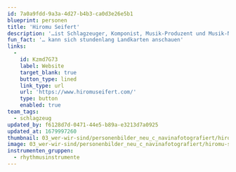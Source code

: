 ```yaml
---
id: 7a0a9fdd-9a3a-4d27-b4b3-ca0d3e26e5b1
blueprint: personen
title: 'Hiromu Seifert'
description: '…ist Schlagzeuger, Komponist, Musik-Produzent und Musik-Nerd und trommelt bei Stegreif gerne die Gruppe zusammen.'
fun_fact: '… kann sich stundenlang Landkarten anschauen'
links:
  -
    id: Kzmd7G73
    label: Website
    target_blank: true
    button_type: lined
    link_type: url
    url: 'https://www.hiromuseifert.com/'
    type: button
    enabled: true
team_tags:
  - schlagzeug
updated_by: f6128d7d-0471-44e5-b89a-e3213d7a0925
updated_at: 1679997260
thumbnail: 03_wer-wir-sind/personenbilder_neu_c_navinafotografiert/hiromu-seifert_(c)_navinafotografiert-5083-b.jpg
image: 03_wer-wir-sind/personenbilder_neu_c_navinafotografiert/hiromu-seifert_(c)_navinafotografiert-5083-b.jpg
instrumenten_gruppen:
  - rhythmusinstrumente
---
```

